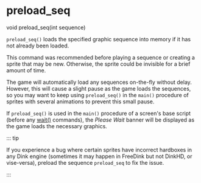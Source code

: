 # preload_seq

<Prototype>void preload_seq(int sequence)</Prototype>

`preload_seq()` loads the specified graphic sequence into memory if it has not already been loaded.

<VersionInfo dink="< 1.08">

This command was recommended before playing a sequence or creating a sprite that may be new. Otherwise, the sprite could be invisible for a brief amount of time.

</VersionInfo>

<VersionInfo dink="1.08">

The game will automatically load any sequences on-the-fly without delay. However, this will cause a slight pause as the game loads the sequences, so you may want to keep using `preload_seq()` in the `main()` procedure of sprites with several animations to prevent this small pause.

</VersionInfo>

If `preload_seq()` is used in the `main()` procedure of a screen's base script (before any [wait()](./wait.md) commands), the *Please Wait* banner will be displayed as the game loads the necessary graphics.

::: tip

If you experience a bug where certain sprites have incorrect hardboxes in any Dink engine (sometimes it may happen in FreeDink but not DinkHD, or vise-versa), preload the sequence `preload_seq` to fix the issue.

:::
